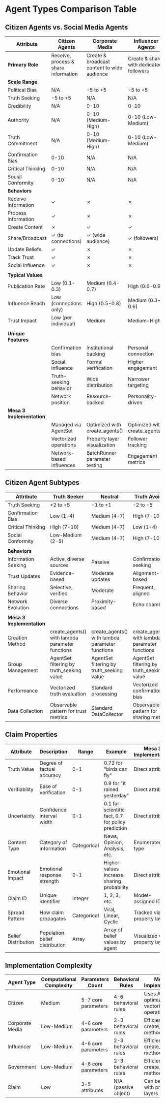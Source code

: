 # Agent Types Comparison Table

## Citizen Agents vs. Social Media Agents

| Attribute | Citizen Agents | Corporate Media | Influencer Agents | Government Accounts |
|-----------|---------------|-----------------|-------------------|---------------------|
| **Primary Role** | Receive, process & share information | Create & broadcast content to wide audience | Create & share with dedicated followers | Official communications |
| **Scale Range** | | | | |
| Political Bias | N/A | -5 to +5 | -5 to +5 | -5 to +5 |
| Truth Seeking | -5 to +5 | N/A | N/A | N/A |
| Credibility | N/A | 0-10 | 0-10 | 0-10 |
| Authority | N/A | 0-10 (Medium-High) | 0-10 (Low-Medium) | 0-10 (High) |
| Truth Commitment | N/A | 0-10 (Medium-High) | 0-10 (Low-Medium) | 0-10 (Variable) |
| Confirmation Bias | 0-10 | N/A | N/A | N/A |
| Critical Thinking | 0-10 | N/A | N/A | N/A |
| Social Conformity | 0-10 | N/A | N/A | N/A |
| **Behaviors** | | | | |
| Receive Information | ✓ | ✗ | ✗ | ✗ |
| Process Information | ✓ | ✗ | ✗ | ✗ |
| Create Content | ✗ | ✓ | ✓ | ✓ |
| Share/Broadcast | ✓ (to connections) | ✓ (wide audience) | ✓ (followers) | ✓ (official channels) |
| Update Beliefs | ✓ | ✗ | ✗ | ✗ |
| Track Trust | ✓ | ✗ | ✗ | ✗ |
| Social Influence | ✓ | ✗ | ✗ | ✗ |
| | | | | |
| **Typical Values** | | | | |
| Publication Rate | Low (0.1-0.3) | Medium (0.4-0.7) | High (0.6-0.9) | Low (0.2-0.5) |
| Influence Reach | Low (connections only) | High (0.5-0.8) | Medium (0.3-0.6) | High (0.4-0.7) |
| Trust Impact | Low (per individual) | Medium | Medium-High | High |
| | | | | |
| **Unique Features** | | | | |
| | Confirmation bias | Institutional backing | Personal connection | Official authority |
| | Social influence | Formal verification | Higher engagement | Policy alignment |
| | Truth-seeking behavior | Wide distribution | Narrower targeting | Formal tone |
| | Network position | Resource-backed | Personality-driven | Regulatory power |
| **Mesa 3 Implementation** | | | | |
| | Managed via AgentSet | Optimized with create_agents() | Optimized with create_agents() | Optimized with create_agents() |
| | Vectorized operations | Property layer visualization | Follower tracking | Authority impact tracking |
| | Network-based influences | BatchRunner parameter testing | Engagement metrics | Policy preference modeling |

## Citizen Agent Subtypes

| Attribute | Truth Seeker | Neutral | Truth Avoider |
|-----------|--------------|---------|---------------|
| Truth Seeking | +2 to +5 | -1 to +1 | -2 to -5 |
| Confirmation Bias | Low (1-4) | Medium (4-7) | High (7-10) |
| Critical Thinking | High (7-10) | Medium (4-7) | Low (1-4) |
| Social Conformity | Low-Medium (2-5) | Medium (4-7) | High (7-10) |
| | | | |
| **Behaviors** | | | |
| Information Seeking | Active, diverse sources | Passive | Confirmation-seeking |
| Trust Updates | Evidence-based | Moderate updates | Alignment-based |
| Sharing Behavior | Selective, verified | Moderate | Frequent, aligned |
| Network Evolution | Diverse connections | Proximity-based | Echo chamber |
| | | | |
| **Mesa 3 Implementation** | | | |
| Creation Method | create_agents() with lambda parameter functions | create_agents() with lambda parameter functions | create_agents() with lambda parameter functions |
| Group Management | AgentSet filtering by truth_seeking value | AgentSet filtering by truth_seeking value | AgentSet filtering by truth_seeking value |
| Performance | Vectorized truth evaluation | Standard processing | Vectorized confirmation bias |
| Data Collection | Observable pattern for trust metrics | Standard DataCollector | Observable pattern for sharing metrics |

## Claim Properties

| Attribute | Description | Range | Example | Mesa 3 Implementation |
|-----------|-------------|-------|---------|---------------------|
| Truth Value | Degree of factual accuracy | 0-1 | 0.72 for "birds can fly" | Direct attribute |
| Verifiability | Ease of verification | 0-1 | 0.9 for "it rained yesterday" | Direct attribute |
| Uncertainty | Confidence interval width | 0-1 | 0.1 for scientific fact, 0.7 for policy prediction | Direct attribute |
| Content Type | Category of information | Categorical | News, Opinion, Analysis, etc. | Enumerated type |
| Emotional Impact | Emotional response strength | 0-1 | Higher values increase sharing probability | Direct attribute |
| Claim ID | Unique identifier | Integer | 1, 2, 3, etc. | Model-assigned ID |
| Spread Pattern | How claim propagates | Categorical | Viral, Linear, Cyclic | Tracked via property layer |
| Belief Distribution | Population belief distribution | Array | Array of belief values by agent | Visualized via property layer |

## Implementation Complexity

| Agent Type | Computational Complexity | Parameters Count | Behavioral Rules | Mesa 3 Implementation |
|-----------|--------------------------|------------------|------------------|------------------------|
| Citizen | Medium | 5-7 core parameters | 4-6 behavioral rules | Uses AgentSet, optimized with vectorized operations |
| Corporate Media | Low-Medium | 4-6 core parameters | 2-3 behavioral rules | Efficient with create_agents() method |
| Influencer | Low-Medium | 4-6 core parameters | 2-3 behavioral rules | Efficient with create_agents() method |
| Government | Low-Medium | 4-6 core parameters | 2-3 behavioral rules | Efficient with create_agents() method |
| Claim | Low | 3-5 attributes | N/A (passive object) | Can be tracked with property layers |

